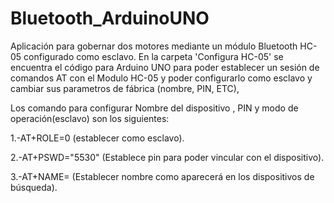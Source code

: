 # Bluetooth_ArduinoUNO

Aplicación para gobernar dos motores mediante un módulo Bluetooth HC-05 configurado como esclavo.
En la carpeta 'Configura HC-05' se encuentra el código para Arduino UNO para poder establecer un sesión de comandos AT 
con el Modulo HC-05 y poder configurarlo como esclavo y cambiar sus parametros de fábrica (nombre, PIN, ETC),

Los comando para configurar Nombre del dispositivo , PIN y modo de operación(esclavo) son los siguientes:

1.-AT+ROLE=0 (establecer como esclavo).

2.-AT+PSWD="5530" (Establece pin para poder vincular con el dispositivo).

3.-AT+NAME=<Nombre> (Establecer nombre como aparecerá en los dispositivos de búsqueda).
  


